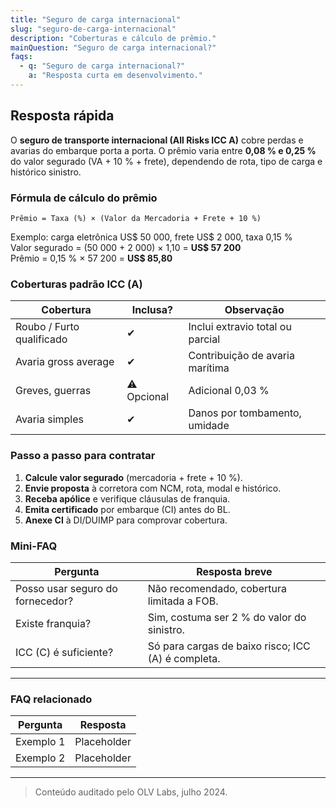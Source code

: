 ```yaml
---
title: "Seguro de carga internacional"
slug: "seguro-de-carga-internacional"
description: "Coberturas e cálculo de prêmio."
mainQuestion: "Seguro de carga internacional?"
faqs:
  - q: "Seguro de carga internacional?"
    a: "Resposta curta em desenvolvimento."
---
```


## Resposta rápida

O **seguro de transporte internacional (All Risks ICC A)** cobre perdas e avarias do embarque porta a porta. O prêmio varia entre **0,08 % e 0,25 %** do valor segurado (VA + 10 % + frete), dependendo de rota, tipo de carga e histórico sinistro.

### Fórmula de cálculo do prêmio

`Prêmio = Taxa (%) × (Valor da Mercadoria + Frete + 10 %)`

Exemplo: carga eletrônica US$ 50 000, frete US$ 2 000, taxa 0,15 %  
Valor segurado = (50 000 + 2 000) × 1,10 = **US$ 57 200**  
Prêmio = 0,15 % × 57 200 = **US$ 85,80**

### Coberturas padrão ICC (A)

| Cobertura | Inclusa? | Observação |
| --- | --- | --- |
| Roubo / Furto qualificado | ✔ | Inclui extravio total ou parcial |
| Avaria gross average | ✔ | Contribuição de avaria marítima |
| Greves, guerras | ⚠ Opcional | Adicional 0,03 % |
| Avaria simples | ✔ | Danos por tombamento, umidade |

### Passo a passo para contratar

1. **Calcule valor segurado** (mercadoria + frete + 10 %).  
2. **Envie proposta** à corretora com NCM, rota, modal e histórico.  
3. **Receba apólice** e verifique cláusulas de franquia.  
4. **Emita certificado** por embarque (CI) antes do BL.  
5. **Anexe CI** à DI/DUIMP para comprovar cobertura.

### Mini-FAQ

| Pergunta | Resposta breve |
| --- | --- |
| Posso usar seguro do fornecedor? | Não recomendado, cobertura limitada a FOB. |
| Existe franquia? | Sim, costuma ser 2 % do valor do sinistro. |
| ICC (C) é suficiente? | Só para cargas de baixo risco; ICC (A) é completa. |

---

### FAQ relacionado

| Pergunta | Resposta |
| --- | --- |
| Exemplo 1 | Placeholder |
| Exemplo 2 | Placeholder |

---

> Conteúdo auditado pelo OLV Labs, julho 2024.
